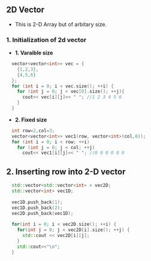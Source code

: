 ## 2D Vector
- This is 2-D Array but of arbitary size.
### 1. Initialization of 2d vector
- **1. Varaible size**
```c++
  vector<vector<int>> vec = {
    {1,2,3},
    {4,5,6}
  };
  for (int i = 0; i < vec.size(); ++i) {
    for (int j = 0; j < vec[0].size(); ++j){
      cout<< vec[i][j]<< " "; //1 2 3 4 5 6
    }
  }  
```
- **2. Fixed size**
```c++
  int row=2,col=3;
  vector<vector<int>> vec1(row, vector<int>(col,0));
  for (int i = 0; i < row; ++i)
    for (int j = 0; j < col; ++j)
      cout<< vec1[i][j]<< " "; //0 0 0 0 0 0  
```

## 2. Inserting row into 2-D vector
```c++
  std::vector<std::vector<int> > vec2D;
  std::vector<int> vec1D;
  
  vec1D.push_back(1); 
  vec1D.push_back(2);
  vec2D.push_back(vec1D);
    
  for(int i = 0; i < vec2D.size(); ++i) {
    for(int j = 0; j < vec2D[i].size(); ++j) {
      std::cout << vec2D[i][j];
    }
    std::cout<<"\n";
  }
```
